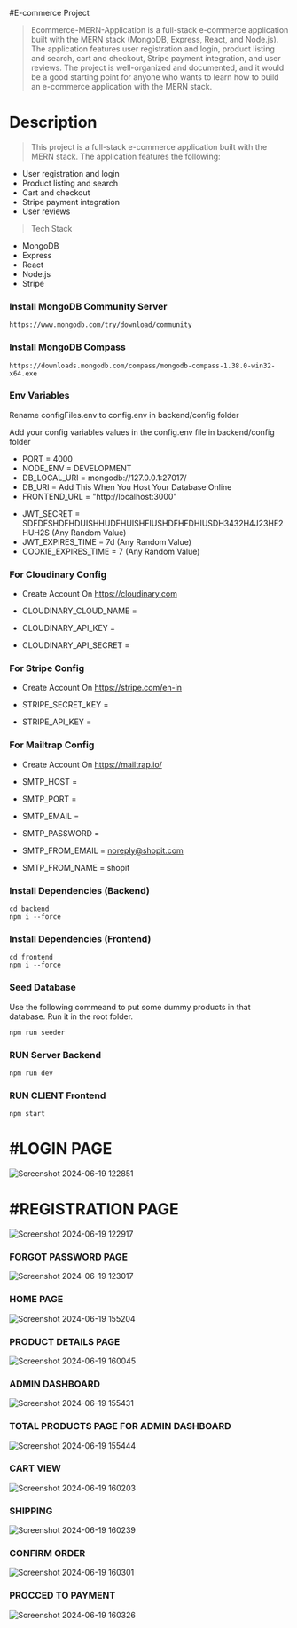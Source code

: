 #E-commerce Project

> Ecommerce-MERN-Application is a full-stack e-commerce application built with the MERN stack (MongoDB, Express, React, and Node.js). The application features user registration and login, product listing and search, cart and checkout, Stripe payment integration, and user reviews. The project is well-organized and documented, and it would be a good starting point for anyone who wants to learn how to build an e-commerce application with the MERN stack.

# Description

> This project is a full-stack e-commerce application built with the MERN stack. The application features the following:

- User registration and login
- Product listing and search
- Cart and checkout
- Stripe payment integration
- User reviews

> Tech Stack

- MongoDB
- Express
- React
- Node.js
- Stripe

### Install MongoDB Community Server

```
https://www.mongodb.com/try/download/community
```

### Install MongoDB Compass

```
https://downloads.mongodb.com/compass/mongodb-compass-1.38.0-win32-x64.exe
```

### Env Variables

Rename configFiles.env to config.env in backend/config folder

Add your config variables values in the config.env file in backend/config folder

- PORT = 4000
- NODE_ENV = DEVELOPMENT
- DB_LOCAL_URI = mongodb://127.0.0.1:27017/
- DB_URI = Add This When You Host Your Database Online
- FRONTEND_URL = "http://localhost:3000"

* JWT_SECRET = SDFDFSHDFHDUISHHUDFHUISHFIUSHDFHFDHIUSDH3432H4J23HE2HUH2S (Any Random Value)
* JWT_EXPIRES_TIME = 7d (Any Random Value)
* COOKIE_EXPIRES_TIME = 7 (Any Random Value)

### For Cloudinary Config

- Create Account On https://cloudinary.com

- CLOUDINARY_CLOUD_NAME =
- CLOUDINARY_API_KEY =
- CLOUDINARY_API_SECRET =

### For Stripe Config

- Create Account On https://stripe.com/en-in

- STRIPE_SECRET_KEY =
- STRIPE_API_KEY =

### For Mailtrap Config

- Create Account On https://mailtrap.io/

- SMTP_HOST =
- SMTP_PORT =
- SMTP_EMAIL =
- SMTP_PASSWORD =
- SMTP_FROM_EMAIL = noreply@shopit.com
- SMTP_FROM_NAME = shopit

### Install Dependencies (Backend)

```
cd backend
npm i --force
```

### Install Dependencies (Frontend)

```
cd frontend
npm i --force
```

### Seed Database

Use the following commeand to put some dummy products in that database.
Run it in the root folder.

```
npm run seeder
```

### RUN Server Backend

```
npm run dev
```

### RUN CLIENT Frontend

```
npm start
```
#  #LOGIN PAGE
![Screenshot 2024-06-19 122851](https://github.com/RVKMohan/E-Commerce_Website-MERN-STACK/assets/107797667/75c92d96-30bf-4d6c-92fd-e19437ca340e)

#  #REGISTRATION PAGE
![Screenshot 2024-06-19 122917](https://github.com/RVKMohan/E-Commerce_Website-MERN-STACK/assets/107797667/4f87a573-3aa3-4fb7-b47f-a6ba8eb6628c)

### FORGOT PASSWORD PAGE
![Screenshot 2024-06-19 123017](https://github.com/RVKMohan/E-Commerce_Website-MERN-STACK/assets/107797667/b1c66ed8-90f6-494c-8bdf-d50f710b62a0)

### HOME PAGE
![Screenshot 2024-06-19 155204](https://github.com/RVKMohan/E-Commerce_Website-MERN-STACK/assets/107797667/1f4667b1-9c8c-4a45-9055-42927b8b5b7d)

### PRODUCT DETAILS PAGE
![Screenshot 2024-06-19 160045](https://github.com/RVKMohan/E-Commerce_Website-MERN-STACK/assets/107797667/4b97bf2c-9fc5-4bf7-8d3b-87d35d616521)

### ADMIN DASHBOARD
![Screenshot 2024-06-19 155431](https://github.com/RVKMohan/E-Commerce_Website-MERN-STACK/assets/107797667/1eacf0c6-6025-4134-8046-80b7dcd06e90)

### TOTAL PRODUCTS PAGE FOR ADMIN DASHBOARD
![Screenshot 2024-06-19 155444](https://github.com/RVKMohan/E-Commerce_Website-MERN-STACK/assets/107797667/f3e03904-dc0a-40e9-9fc3-88b835362c24)

### CART VIEW
![Screenshot 2024-06-19 160203](https://github.com/RVKMohan/E-Commerce_Website-MERN-STACK/assets/107797667/57ed1723-df01-4a62-921d-2984cde5b90d)

### SHIPPING
![Screenshot 2024-06-19 160239](https://github.com/RVKMohan/E-Commerce_Website-MERN-STACK/assets/107797667/b35a68ff-6bd7-4dfa-8503-a4f5dbbfca70)

### CONFIRM ORDER
![Screenshot 2024-06-19 160301](https://github.com/RVKMohan/E-Commerce_Website-MERN-STACK/assets/107797667/1410968c-7512-4140-a83d-06953c1560a8)

### PROCCED TO PAYMENT 
![Screenshot 2024-06-19 160326](https://github.com/RVKMohan/E-Commerce_Website-MERN-STACK/assets/107797667/5afc7f35-231e-4c73-8309-cdaa5143331e)

